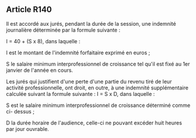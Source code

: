Article R140
----
Il est accordé aux jurés, pendant la durée de la session, une indemnité
journalière déterminée par la formule suivante :

I = 40 + (S x 8), dans laquelle :

I est le montant de l'indemnité forfaitaire exprimé en euros ;

S le salaire minimum interprofessionnel de croissance tel qu'il est fixé au 1er
janvier de l'année en cours.

Les jurés qui justifient d'une perte d'une partie du revenu tiré de leur
activité professionnelle, ont droit, en outre, à une indemnité supplémentaire
calculée suivant la formule suivante : I = S x D, dans laquelle :

S est le salaire minimum interprofessionnel de croissance déterminé comme ci-
dessus ;

D la durée horaire de l'audience, celle-ci ne pouvant excéder huit heures par
jour ouvrable.

